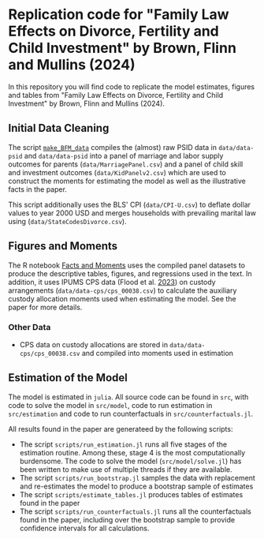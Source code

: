 # Replication code for "Family Law Effects on Divorce, Fertility and Child Investment" by Brown, Flinn and Mullins (2024)

In this repository you will find code to replicate the model estimates, figures and tables from "Family Law Effects on Divorce, Fertility and Child Investment" by Brown, Flinn and Mullins (2024).

## Initial Data Cleaning

The script [`make_BFM_data`](R/make_BFM_data.R) compiles the (almost) raw PSID data in `data/data-psid` and `data/data-psid` into a panel of marriage and labor supply outcomes for parents (`data/MarriagePanel.csv`) and a panel of child skill and investment outcomes (`data/KidPanelv2.csv`) which are used to construct the moments for estimating the model as well as the illustrative facts in the paper.

This script additionally uses the BLS' CPI (`data/CPI-U.csv`) to deflate dollar values to year 2000 USD and merges households with prevailing marital law using (`data/StateCodesDivorce.csv`).

## Figures and Moments

The R notebook [Facts and Moments](`R/FactsMoments.Rmd`) uses the compiled panel datasets to produce the descriptive tables, figures, and regressions used in the text. In addition, it uses IPUMS CPS data (Flood et al. [2023](https://doi.org/10.18128/D030.V11.0)) on custody arrangements (`data/data-cps/cps_00038.csv`) to calculate the auxiliary custody allocation moments used when estimating the model. See the paper for more details.

### Other Data

- CPS data on custody allocations are stored in `data/data-cps/cps_00038.csv` and compiled into moments used in estimation 

## Estimation of the Model

The model is estimated in `julia`. All source code can be found in `src`, with code to solve the model in `src/model`, code to run estimation in `src/estimation` and code to run counterfactuals in `src/counterfactuals.jl`.

All results found in the paper are generateed by the following scripts:

- The script `scripts/run_estimation.jl` runs all five stages of the estimation routine. Among these, stage 4 is the most computationally burdensome. The code to solve the model (`src/model/solve.jl`) has been written to make use of multiple threads if they are available.
- The script `scripts/run_bootstrap.jl` samples the data with replacement and re-estimates the model to produce a bootstrap sample of estimates
- The script `scripts/estimate_tables.jl` produces tables of estimates found in the paper
- The script `scripts/run_counterfactuals.jl` runs all the counterfactuals found in the paper, including over the bootstrap sample to provide confidence intervals for all calculations.
